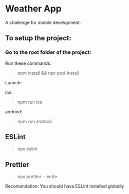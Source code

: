  # Weather App

 A challenge for mobile development.

 ## To setup the project:

 ### Go to the root folder of the project:
 Run these commands: 
 
 > npm install && npx pod-install

 Launch: 

 ios: 
 > npm run ios
 
 android: 
 > npm run android

 ## ESLint
> npx eslint

 ## Prettier
> npx prettier --write .
 
Recomendation: You should have ESLint installed globally

